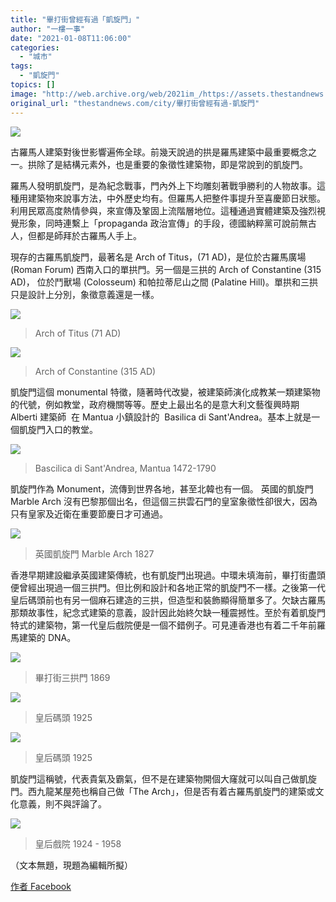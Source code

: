 ```yaml
---
title: "畢打街曾經有過「凱旋門」"
author: "一樓一事"
date: "2021-01-08T11:06:00"
categories:
  - "城市"
tags:
  - "凱旋門"
topics: []
image: "http://web.archive.org/web/2021im_/https://assets.thestandnews.com/media/photos/arc-08_vMIDP_z4ZoRhG.png"
original_url: "thestandnews.com/city/畢打街曾經有過-凱旋門"
---
```

![](http://web.archive.org/web/2021im_/https://assets.thestandnews.com/media/photos/arc-08_vMIDP_z4ZoRhG.png)

古羅馬人建築對後世影響遍佈全球。前幾天說過的拱是羅馬建築中最重要概念之一。拱除了是結構元素外，也是重要的象徵性建築物，即是常說到的凱旋門。

羅馬人發明凱旋門，是為紀念戰事，門內外上下均雕刻著戰爭勝利的人物故事。這種用建築物來說事方法，中外歷史均有。但羅馬人把整件事提升至喜慶節日狀態。利用民眾高度熱情參與，來宣傳及鞏固上流階層地位。這種通過實體建築及強烈視覺形象，同時連繫上「propaganda 政治宣傳」的手段，德國納粹黨可說前無古人，但都是師拜於古羅馬人手上。

現存的古羅馬凱旋門，最著名是 Arch of Titus，(71 AD)，是位於古羅馬廣場 (Roman Forum) 西南入口的單拱門。另一個是三拱的 Arch of Constantine (315 AD)， 位於鬥獸場 (Colosseum) 和帕拉蒂尼山之間 (Palatine Hill)。單拱和三拱只是設計上分別，象徵意義還是一樣。

![](http://web.archive.org/web/2021im_/https://assets.thestandnews.com/media/photos/Arch20of20Titus20287120AD29_mrjHS_jVDdWy2.jpg)
> Arch of Titus (71 AD)

![](http://web.archive.org/web/2021im_/https://assets.thestandnews.com/media/photos/Arch20of20Constantine202831520AD29_niqDP_N1dZ7kf.jpg)
> Arch of Constantine (315 AD)

凱旋門這個 monumental 特徵，隨著時代改變，被建築師演化成教某一類建築物的代號，例如教堂，政府機關等等。歷史上最出名的是意大利文藝復興時期 Alberti 建築師  在 Mantua 小鎮設計的  Basilica di Sant'Andrea。基本上就是一個凱旋門入口的教堂。

![](http://web.archive.org/web/2021im_/https://assets.thestandnews.com/media/photos/Bascilica20di20Sant27Andrea2C20Mantua201472-1790_wQ5Gq_g7DSiAK.jpg)
> Bascilica di Sant'Andrea, Mantua 1472-1790

凱旋門作為 Monument，流傳到世界各地，甚至北韓也有一個。 英國的凱旋門 Marble Arch 沒有巴黎那個出名，但這個三拱雲石門的皇室象徵性卻很大，因為只有皇家及近衛在重要節慶日才可通過。

![](http://web.archive.org/web/2021im_/https://assets.thestandnews.com/media/photos/E88BB1E59C8BE587B1E6978BE9968020Marble20Arch201827_HPaks_lOV61bL.jpg)
> 英國凱旋門 Marble Arch 1827

香港早期建設繼承英國建築傳統，也有凱旋門出現過。中環未填海前，畢打街盡頭便曾經出現過一個三拱門。但比例和設計和各地正常的凱旋門不一樣。之後第一代皇后碼頭前也有另一個麻石建造的三拱，但造型和裝飾顯得簡單多了。欠缺古羅馬那類故事性，紀念式建築的意義，設計因此始終欠缺一種震撼性。至於有着凱旋門特式的建築物，第一代皇后戲院便是一個不錯例子。可見連香港也有着二千年前羅馬建築的 DNA。

![](http://web.archive.org/web/2021im_/https://assets.thestandnews.com/media/photos/E795A2E68993E8A197E4B889E68BB1E99680201869_86SGo_1RYwS9Z.jpg)
> 畢打街三拱門 1869

![](http://web.archive.org/web/2021im_/https://assets.thestandnews.com/media/photos/E79A87E5908EE7A2BCE9A0AD201925_6oMoB_w9AGZJQ.jpg)
> 皇后碼頭 1925

![](http://web.archive.org/web/2021im_/https://assets.thestandnews.com/media/photos/E79A87E5908EE7A2BCE9A0AD201925202_8yp0a_Pmrhc6L.jpg)
> 皇后碼頭 1925

凱旋門這稱號，代表貴氣及霸氣，但不是在建築物開個大窿就可以叫自己做凱旋門。西九龍某屋苑也稱自己做「The Arch」，但是否有着古羅馬凱旋門的建築或文化意義，則不與評論了。

![](http://web.archive.org/web/2021im_/https://assets.thestandnews.com/media/photos/E79A87E5908EE688B2E999A220_3Zs7c_QZuYAAs.jpg)
> 皇后戲院 1924 - 1958

（文本無題，現題為編輯所擬）

[作者 Facebook](http://web.archive.org/web/20211124120954/https://www.facebook.com/%E4%B8%80%E6%A8%93%E4%B8%80%E4%BA%8B-One-Building-One-Story-102632728282038/)